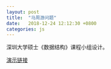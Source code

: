 ```yaml
---
layout: post
title:  "马周游问题"
date:   2018-12-24 12:12:30 +0800
categories: js
---
```

深圳大学硕士《数据结构》课程小组设计。

[演示链接](/knight/knight.html?type=page&op=BlockSingleCycle8x8Anywhere)
